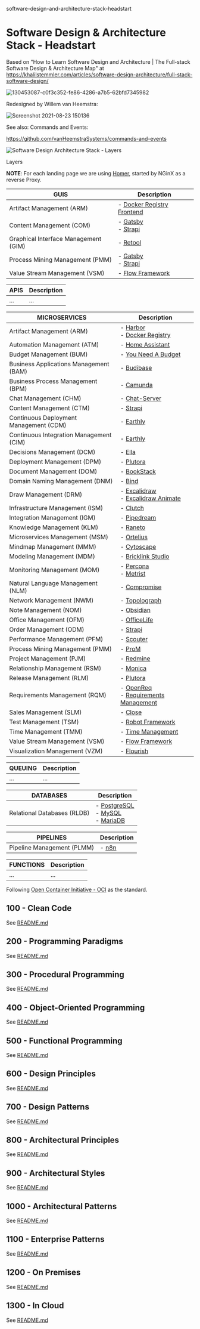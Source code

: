 software-design-and-architecture-stack-headstart

# Software Design &amp; Architecture Stack - Headstart

Based on "How to Learn Software Design and Architecture | The Full-stack Software Design & Architecture Map" at https://khalilstemmler.com/articles/software-design-architecture/full-stack-software-design/

![130453087-c0f3c352-fe86-4286-a7b5-62bfd7345982](https://user-images.githubusercontent.com/1499433/214316412-3d9323b1-3e85-4d35-b71d-78bf012a84a9.png)

Redesigned by Willem van Heemstra:

![Screenshot 2021-08-23 150136](https://user-images.githubusercontent.com/12828104/130453087-c0f3c352-fe86-4286-a7b5-62bfd7345982.png)

See also: Commands and Events:

https://github.com/vanHeemstraSystems/commands-and-events

![Software Design   Architecture Stack - Layers](https://user-images.githubusercontent.com/1499433/214701169-a826d14f-d48c-4394-9d2f-dd3a53302640.png)

Layers

**NOTE**: For each landing page we are using [Homer](https://github.com/bastienwirtz/homer), started by NGinX as a reverse Proxy.

| GUIS  | Description |
| ------------- | ------------- |
| Artifact Management (ARM) | - [Docker Registry Frontend](https://github.com/vanHeemstraSystems/strapi-head-of-cms-headstart](https://hub.docker.com/r/konradkleine/docker-registry-frontend/)) |
| Content Management (COM) | - [Gatsby](https://github.com/vanHeemstraSystems/gatsby-headstart) </br> - [Strapi](https://github.com/vanHeemstraSystems/strapi-head-of-cms-headstart) |
| Graphical Interface Management (GIM) | - [Retool](https://github.com/vanHeemstraSystems/graphical-interface-management) |
| Process Mining Management (PMM) | - [Gatsby](https://github.com/vanHeemstraSystems/gatsby-headstart) </br> - [Strapi](https://github.com/vanHeemstraSystems/strapi-head-of-cms-headstart) |
| Value Stream Management (VSM) | - [Flow Framework](https://github.com/vanHeemstraSystems/value-stream-management-gui) |

| APIS  | Description |
| ------------- | ------------- |
| ...  | ...  |

| MICROSERVICES  | Description |
| ------------- | ------------- |
| Artifact Management (ARM) | - [Harbor](https://github.com/vanHeemstraSystems/harbor-headstart) <br> - [Docker Registry](https://docs.docker.com/registry/) |
| Automation Management (ATM) | - [Home Assistant](https://github.com/vanHeemstraSystems/automation-management) |
| Budget Management (BUM) | - [You Need A Budget](https://github.com/vanHeemstraSystems/budget-management) |
| Business Applications Management (BAM) | - [Budibase](https://github.com/vanHeemstraSystems/budibase-headstart) |
| Business Process Management (BPM) | - [Camunda](https://github.com/vanHeemstraSystems/camunda-headstart) |
| Chat Management (CHM) | - [Chat-Server](https://github.com/vanHeemstraSystems/exo-chat-headstart) |
| Content Management (CTM) | - [Strapi](https://github.com/vanHeemstraSystems/strapi-headless-cms-headstart) |
| Continuous Deployment Management (CDM) | - [Earthly](https://github.com/vanHeemstraSystems/continuous-deployment-management) |
| Continuous Integration Management (CIM) | - [Earthly](https://github.com/vanHeemstraSystems/continuous-integration-management) |
| Decisions Management (DCM) | - [Ella](https://github.com/vanHeemstraSystems/decisions-management) |
| Deployment Management (DPM) | - [Plutora](https://github.com/vanHeemstraSystems/deployment-management) |
| Document Management (DOM) | - [BookStack](https://github.com/vanHeemstraSystems/document-management) |
| Domain Naming Management (DNM) | - [Bind](https://github.com/vanHeemstraSystems/domain-naming-management) |
| Draw Management (DRM) | - [Excalidraw](https://github.com/vanHeemstraSystems/draw-management) <br> - [Excalidraw Animate](https://github.com/vanHeemstraSystems/draw-management) |
| Infrastructure Management (ISM) | - [Clutch](https://github.com/vanHeemstraSystems/clutch-headstart) |
| Integration Management (IGM) | - [Pipedream](https://github.com/vanHeemstraSystems/integration-management) |
| Knowledge Management (KLM) | - [Raneto](https://github.com/vanHeemstraSystems/raneto-headstart) |
| Microservices Management (MSM) | - [Ortelius](https://github.com/vanHeemstraSystems/ortelius-headstart) |
| Mindmap Management (MMM) | - [Cytoscape](https://github.com/vanHeemstraSystems/mindmap-management) |
| Modeling Management (MDM) | - [Bricklink Studio](https://github.com/vanHeemstraSystems/modeling-management) |
| Monitoring Management (MOM) | - [Percona](https://github.com/vanHeemstraSystems/monitoring-management) <br> - [Metrist](https://github.com/vanHeemstraSystems/monitoring-management) |
| Natural Language Management (NLM) | - [Compromise](https://github.com/vanHeemstraSystems/natural-language-management) |
| Network Management (NWM) | - [Topolograph](https://github.com/vanHeemstraSystems/topolograph-headstart) |
| Note Management (NOM) | - [Obsidian](https://github.com/vanHeemstraSystems/note-management) |
| Office Management (OFM) | - [OfficeLife](https://github.com/vanHeemstraSystems/office-management) |
| Order Management (ODM) | - [Strapi](https://github.com/vanHeemstraSystems/order-management) |
| Performance Management (PFM) | - [Scouter](https://github.com/vanHeemstraSystems/performance-management) |
| Process Mining Management (PMM) | - [ProM](https://github.com/vanHeemstraSystems/prom-headstart) |
| Project Management (PJM) | - [Redmine](https://github.com/vanHeemstraSystems/redmine-headstart) |
| Relationship Management (RSM) | - [Monica](https://github.com/vanHeemstraSystems/relationship-management) |
| Release Management (RLM) | - [Plutora](https://github.com/vanHeemstraSystems/release-management) |
| Requirements Management (RQM) | - [OpenReq](https://github.com/vanHeemstraSystems/openreq-headstart) <br> - [Requirements Management](https://github.com/vanHeemstraSystems/requirements-management) |
| Sales Management (SLM) | - [Close](https://github.com/vanHeemstraSystems/sales-management) |
| Test Management (TSM) | - [Robot Framework](https://github.com/vanHeemstraSystems/test-management) |
| Time Management (TMM) | - [Time Management](https://github.com/vanHeemstraSystems/time-management) |
| Value Stream Management (VSM) | - [Flow Framework](https://github.com/vanHeemstraSystems/value-stream-management) |
| Visualization Management (VZM) | - [Flourish](https://github.com/vanHeemstraSystems/visualization-management) |

| QUEUING  | Description |
| ------------- | ------------- |
| ...  | ...  |

| DATABASES  | Description |
| ------------- | ------------- |
| Relational Databases (RLDB)  | - [PostgreSQL](https://github.com/vanHeemstraSystems/postgress) <br> - [MySQL](https://github.com/vanHeemstraSystems/mysql) <br> - [MariaDB](https://github.com/vanHeemstraSystems/mariadb)|

| PIPELINES  | Description |
| ------------- | ------------- |
| Pipeline Management (PLMM) | - [n8n](https://github.com/vanHeemstraSystems/pipeline-management)|

| FUNCTIONS  | Description |
| ------------- | ------------- |
| ...  | ...  |

Following [Open Container Initiative - OCI](https://www.padok.fr/en/blog/container-docker-oci) as the standard.

## 100 - Clean Code

See [README.md](./100/README.md)

## 200 - Programming Paradigms

See [README.md](./200/README.md)

## 300 - Procedural Programming

See [README.md](./300/README.md)

## 400 - Object-Oriented Programming

See [README.md](./400/README.md)

## 500 - Functional Programming

See [README.md](./500/README.md)

## 600 - Design Principles

See [README.md](./600/README.md)

## 700 - Design Patterns

See [README.md](./700/README.md)

## 800 - Architectural Principles

See [README.md](./800/README.md)

## 900 - Architectural Styles

See [README.md](./900/README.md)

## 1000 - Architectural Patterns

See [README.md](./1000/README.md)

## 1100 - Enterprise Patterns

See [README.md](./1100/README.md)

## 1200 - On Premises

See [README.md](./1200/README.md)

## 1300 - In Cloud

See [README.md](./1300/README.md)

